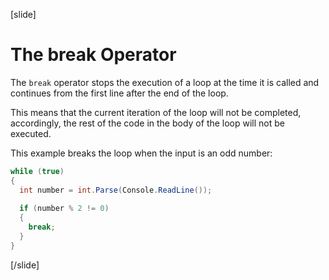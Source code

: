 [slide]
# The break Operator
The `break` operator stops the execution of a loop at the time it is called and continues from the first line after the end of the loop.

This means that the current iteration of the loop will not be completed, accordingly, the rest of the code in the body of the loop will not be executed.

This example breaks the loop when the input is an odd number:
```cs live
while (true)
{
  int number = int.Parse(Console.ReadLine());
  
  if (number % 2 != 0)
  {
    break;
  }
}
```
[/slide]